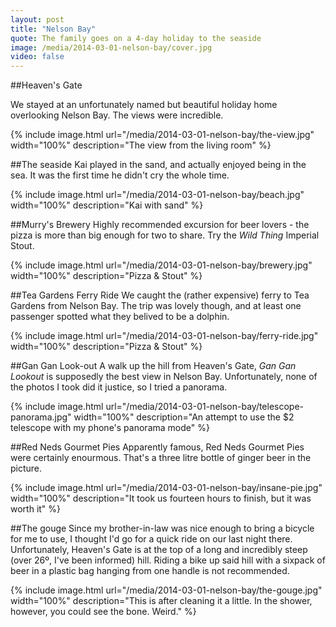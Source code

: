 ```yaml
---
layout: post
title: "Nelson Bay"
quote: The family goes on a 4-day holiday to the seaside
image: /media/2014-03-01-nelson-bay/cover.jpg
video: false
---
```


##Heaven's Gate

We stayed at an unfortunately named but beautiful holiday home overlooking Nelson Bay. The views were incredible.

{% include image.html url="/media/2014-03-01-nelson-bay/the-view.jpg" width="100%" description="The view from the living room" %}

##The seaside
Kai played in the sand, and actually enjoyed being in the sea. It was the first time he didn't cry the whole time.

{% include image.html url="/media/2014-03-01-nelson-bay/beach.jpg" width="100%" description="Kai with sand" %}

##Murry's Brewery
Highly recommended excursion for beer lovers - the pizza is more than big enough for two to share. Try the *Wild Thing* Imperial Stout.

{% include image.html url="/media/2014-03-01-nelson-bay/brewery.jpg" width="100%" description="Pizza & Stout" %}

##Tea Gardens Ferry Ride
We caught the (rather expensive) ferry to Tea Gardens from Nelson Bay. The trip was lovely though, and at least one passenger spotted what they belived to be a dolphin.

{% include image.html url="/media/2014-03-01-nelson-bay/ferry-ride.jpg" width="100%" description="Pizza & Stout" %}

##Gan Gan Look-out
A walk up the hill from Heaven's Gate, *Gan Gan Lookout* is supposedly the best view in Nelson Bay. Unfortunately, none of the photos I took did it justice, so I tried a panorama.

{% include image.html url="/media/2014-03-01-nelson-bay/telescope-panorama.jpg" width="100%" description="An attempt to use the $2 telescope with my phone's panorama mode" %}

##Red Neds Gourmet Pies
Apparently famous, Red Neds Gourmet Pies were certainly enourmous. That's a three litre bottle of ginger beer in the picture.

{% include image.html url="/media/2014-03-01-nelson-bay/insane-pie.jpg" width="100%" description="It took us fourteen hours to finish, but it was worth it" %}

##The gouge
Since my brother-in-law was nice enough to bring a bicycle for me to use, I thought I'd go for a quick ride on our last night there. Unfortunately, Heaven's Gate is at the top of a long and incredibly steep (over 26º, I've been informed) hill. Riding a bike up said hill with a sixpack of beer in a plastic bag hanging from one handle is not recommended.

{% include image.html url="/media/2014-03-01-nelson-bay/the-gouge.jpg" width="100%" description="This is after cleaning it a little. In the shower, however, you could see the bone. Weird." %}